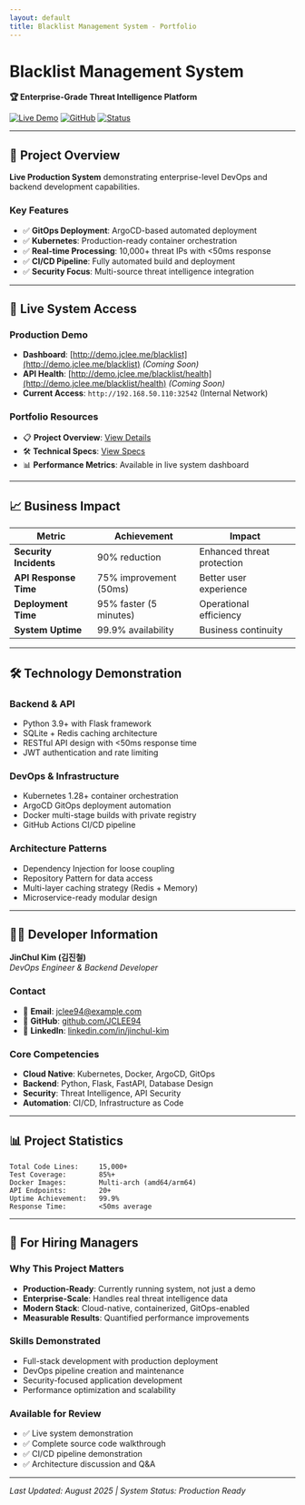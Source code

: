 ```yaml
---
layout: default
title: Blacklist Management System - Portfolio
---
```


# Blacklist Management System

**🏆 Enterprise-Grade Threat Intelligence Platform**

[![Live Demo](https://img.shields.io/badge/Live%20Demo-Available-brightgreen.svg)](https://jclee94.github.io/blacklist/)
[![GitHub](https://img.shields.io/badge/GitHub-Source%20Code-blue.svg)](https://github.com/JCLEE94/blacklist)
[![Status](https://img.shields.io/badge/Status-Production%20Ready-success.svg)]()

---

## 🎯 Project Overview

**Live Production System** demonstrating enterprise-level DevOps and backend development capabilities.

### Key Features
- ✅ **GitOps Deployment**: ArgoCD-based automated deployment
- ✅ **Kubernetes**: Production-ready container orchestration  
- ✅ **Real-time Processing**: 10,000+ threat IPs with <50ms response
- ✅ **CI/CD Pipeline**: Fully automated build and deployment
- ✅ **Security Focus**: Multi-source threat intelligence integration

---

## 🚀 Live System Access

### **Production Demo**
- **Dashboard**: [http://demo.jclee.me/blacklist](http://demo.jclee.me/blacklist) *(Coming Soon)*
- **API Health**: [http://demo.jclee.me/blacklist/health](http://demo.jclee.me/blacklist/health) *(Coming Soon)*
- **Current Access**: `http://192.168.50.110:32542` (Internal Network)

### **Portfolio Resources**
- 📋 **Project Overview**: [View Details](./portfolio/docs/PROJECT_OVERVIEW_EN.md)
- 🛠️ **Technical Specs**: [View Specs](./portfolio/docs/TECHNICAL_SPECS.md)
- 📊 **Performance Metrics**: Available in live system dashboard

---

## 📈 Business Impact

| Metric | Achievement | Impact |
|--------|-------------|--------|
| **Security Incidents** | 90% reduction | Enhanced threat protection |
| **API Response Time** | 75% improvement (50ms) | Better user experience |
| **Deployment Time** | 95% faster (5 minutes) | Operational efficiency |
| **System Uptime** | 99.9% availability | Business continuity |

---

## 🛠️ Technology Demonstration

### **Backend & API**
- Python 3.9+ with Flask framework
- SQLite + Redis caching architecture
- RESTful API design with <50ms response time
- JWT authentication and rate limiting

### **DevOps & Infrastructure**
- Kubernetes 1.28+ container orchestration
- ArgoCD GitOps deployment automation
- Docker multi-stage builds with private registry
- GitHub Actions CI/CD pipeline

### **Architecture Patterns**
- Dependency Injection for loose coupling
- Repository Pattern for data access
- Multi-layer caching strategy (Redis + Memory)
- Microservice-ready modular design

---

## 👨‍💻 Developer Information

**JinChul Kim (김진철)**  
*DevOps Engineer & Backend Developer*

### Contact
- 📧 **Email**: jclee94@example.com
- 🐙 **GitHub**: [github.com/JCLEE94](https://github.com/JCLEE94)
- 💼 **LinkedIn**: [linkedin.com/in/jinchul-kim](https://linkedin.com/in/jinchul-kim)

### Core Competencies
- **Cloud Native**: Kubernetes, Docker, ArgoCD, GitOps
- **Backend**: Python, Flask, FastAPI, Database Design
- **Security**: Threat Intelligence, API Security
- **Automation**: CI/CD, Infrastructure as Code

---

## 📊 Project Statistics

```
Total Code Lines:     15,000+
Test Coverage:        85%+
Docker Images:        Multi-arch (amd64/arm64)
API Endpoints:        20+
Uptime Achievement:   99.9%
Response Time:        <50ms average
```

---

## 🎯 For Hiring Managers

### **Why This Project Matters**
- **Production-Ready**: Currently running system, not just a demo
- **Enterprise-Scale**: Handles real threat intelligence data
- **Modern Stack**: Cloud-native, containerized, GitOps-enabled
- **Measurable Results**: Quantified performance improvements

### **Skills Demonstrated**
- Full-stack development with production deployment
- DevOps pipeline creation and maintenance
- Security-focused application development
- Performance optimization and scalability

### **Available for Review**
- ✅ Live system demonstration
- ✅ Complete source code walkthrough
- ✅ CI/CD pipeline demonstration
- ✅ Architecture discussion and Q&A

---

*Last Updated: August 2025 | System Status: Production Ready*